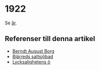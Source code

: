 # 1922

Se [år](år).

## Referenser till denna artikel

* [Berndt August Borg](berndt%20august%20borg)
* [Bjärreds saltsjöbad](bjärreds%20saltsjöbad)
* [Lycksalighetens ö](lycksalighetens%20ö)
